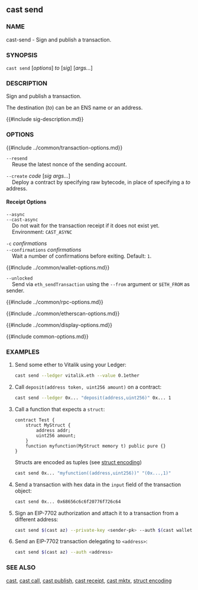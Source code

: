 ## cast send

### NAME

cast-send - Sign and publish a transaction.

### SYNOPSIS

``cast send`` [*options*] *to* [*sig*] [*args...*]

### DESCRIPTION

Sign and publish a transaction.

The destination (*to*) can be an ENS name or an address.

{{#include sig-description.md}}

### OPTIONS

{{#include ../common/transaction-options.md}}

`--resend`  
&nbsp;&nbsp;&nbsp;&nbsp;Reuse the latest nonce of the sending account.

`--create` *code* [*sig* *args...*]  
&nbsp;&nbsp;&nbsp;&nbsp;Deploy a contract by specifying raw bytecode, in place of specifying a *to* address.

#### Receipt Options

`--async`  
`--cast-async`  
&nbsp;&nbsp;&nbsp;&nbsp;Do not wait for the transaction receipt if it does not exist yet.  
&nbsp;&nbsp;&nbsp;&nbsp;Environment: `CAST_ASYNC`

`-c` *confirmations*  
`--confirmations` *confirmations*  
&nbsp;&nbsp;&nbsp;&nbsp;Wait a number of confirmations before exiting. Default: `1`.

{{#include ../common/wallet-options.md}}

`--unlocked`  
&nbsp;&nbsp;&nbsp;&nbsp;Send via `eth_sendTransaction` using the `--from` argument or `$ETH_FROM` as sender.

{{#include ../common/rpc-options.md}}

{{#include ../common/etherscan-options.md}}

{{#include ../common/display-options.md}}

{{#include common-options.md}}

### EXAMPLES

1. Send some ether to Vitalik using your Ledger:
    ```sh
    cast send --ledger vitalik.eth --value 0.1ether
    ```

2. Call `deposit(address token, uint256 amount)` on a contract:
    ```sh
    cast send --ledger 0x... "deposit(address,uint256)" 0x... 1
    ```

3. Call a function that expects a `struct`:

    ```solidity
    contract Test {
        struct MyStruct {
            address addr;
            uint256 amount;
        }
        function myfunction(MyStruct memory t) public pure {}
    }
    ```

    Structs are encoded as tuples (see [struct encoding](../../misc/struct-encoding.md))

    ```sh
    cast send 0x... "myfunction((address,uint256))" "(0x...,1)"
    ```

4. Send a transaction with hex data in the `input` field of the transaction object:
    ```sh
    cast send 0x... 0x68656c6c6f20776f726c64
    ```

5. Sign an EIP-7702 authorization and attach it to a transaction from a different address:
    ```sh
    cast send $(cast az) --private-key <sender-pk> --auth $(cast wallet sign-auth <address> --private-key <delegator-pk>)
    ```

6. Send an EIP-7702 transaction delegating to `<address>`:
    ```sh
    cast send $(cast az) --auth <address>
    ```


### SEE ALSO

[cast](./cast.md), [cast call](./cast-call.md), [cast publish](./cast-publish.md), [cast receipt](./cast-receipt.md), [cast mktx](./cast-mktx.md), [struct encoding](../../misc/struct-encoding.md)

